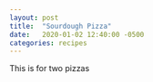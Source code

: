 ```yaml
---
layout: post
title:  "Sourdough Pizza"
date:   2020-01-02 12:40:00 -0500
categories: recipes
---
```

This is for two pizzas


